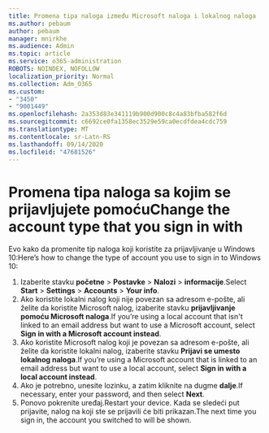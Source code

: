```yaml
---
title: Promena tipa naloga između Microsoft naloga i lokalnog naloga
ms.author: pebaum
author: pebaum
manager: mnirkhe
ms.audience: Admin
ms.topic: article
ms.service: o365-administration
ROBOTS: NOINDEX, NOFOLLOW
localization_priority: Normal
ms.collection: Adm_O365
ms.custom:
- "3450"
- "9001449"
ms.openlocfilehash: 2a353d83e341119b900d900c8c4a83bfba582f6d
ms.sourcegitcommit: c6692ce0fa1358ec3529e59ca0ecdfdea4cdc759
ms.translationtype: MT
ms.contentlocale: sr-Latn-RS
ms.lasthandoff: 09/14/2020
ms.locfileid: "47681526"
---
```

# <a name="change-the-account-type-that-you-sign-in-with"></a><span data-ttu-id="c27b8-102">Promena tipa naloga sa kojim se prijavljujete pomoću</span><span class="sxs-lookup"><span data-stu-id="c27b8-102">Change the account type that you sign in with</span></span>

<span data-ttu-id="c27b8-103">Evo kako da promenite tip naloga koji koristite za prijavljivanje u Windows 10:</span><span class="sxs-lookup"><span data-stu-id="c27b8-103">Here’s how to change the type of account you use to sign in to Windows 10:</span></span>

1. <span data-ttu-id="c27b8-104">Izaberite stavku **početne**  >  **Postavke**  >  **Nalozi**  >  **informacije**.</span><span class="sxs-lookup"><span data-stu-id="c27b8-104">Select **Start** > **Settings** > **Accounts** > **Your info**.</span></span>
2. <span data-ttu-id="c27b8-105">Ako koristite lokalni nalog koji nije povezan sa adresom e-pošte, ali želite da koristite Microsoft nalog, izaberite stavku **prijavljivanje pomoću Microsoft naloga**.</span><span class="sxs-lookup"><span data-stu-id="c27b8-105">If you’re using a local account that isn't linked to an email address but want to use a Microsoft account, select **Sign in with a Microsoft account instead**.</span></span>
3. <span data-ttu-id="c27b8-106">Ako koristite Microsoft nalog koji je povezan sa adresom e-pošte, ali želite da koristite lokalni nalog, izaberite stavku **Prijavi se umesto lokalnog naloga**.</span><span class="sxs-lookup"><span data-stu-id="c27b8-106">If you’re using a Microsoft account that is linked to an email address but want to use a local account, select **Sign in with a local account instead**.</span></span>
4. <span data-ttu-id="c27b8-107">Ako je potrebno, unesite lozinku, a zatim kliknite na dugme **dalje**.</span><span class="sxs-lookup"><span data-stu-id="c27b8-107">If necessary, enter your password, and then select **Next**.</span></span>
5. <span data-ttu-id="c27b8-108">Ponovo pokrenite uređaj.</span><span class="sxs-lookup"><span data-stu-id="c27b8-108">Restart your device.</span></span> <span data-ttu-id="c27b8-109">Kada se sledeći put prijavite, nalog na koji ste se prijavili će biti prikazan.</span><span class="sxs-lookup"><span data-stu-id="c27b8-109">The next time you sign in, the account you switched to will be shown.</span></span>